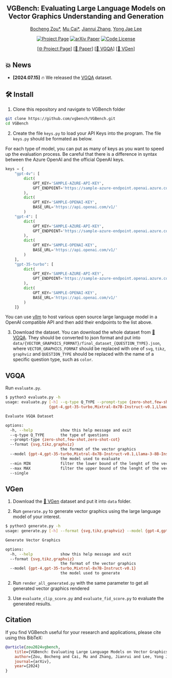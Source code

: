 <div align="center">

## VGBench: Evaluating Large Language Models on Vector Graphics Understanding and Generation 

[Bocheng Zou*](https://www.linkedin.com/in/bocheng-zou/), [Mu Cai*](https://pages.cs.wisc.edu/~mucai/), [Jianrui Zhang](https://pages.cs.wisc.edu/~harrisz/), [Yong Jae Lee](https://pages.cs.wisc.edu/~yongjaelee/)

</div>

<div align="center">

[![Project Page](https://img.shields.io/badge/Project-Page-green.svg)](https://vgbench.github.io/) [![arXiv Paper](https://img.shields.io/badge/arxiv-2403.20271-ECA8A7?logo=arxiv)](https://arxiv.org/abs/2407.10972) [![Code License](https://img.shields.io/badge/Code%20License-Apache_2.0-blue.svg)](https://github.com/vgbench/VGBench/blob/main/LICENSE)

[[🌐 Project Page](https://vgbench.github.io/)] [[📖 Paper](https://arxiv.org/abs/2407.10972)] [[🤗 VGQA](https://huggingface.co/datasets/vgbench/VGQA)] [[🤗 VGen](https://huggingface.co/datasets/vgbench/VGen)]

</div>

## 💥 News

- **[2024.07.15]** 🔥 We released the [VGQA](https://huggingface.co/datasets/vgbench/VGen) dataset.

## 🛠️ Install 

1. Clone this repository and navigate to VGBench folder
``` bash
git clone https://github.com/vgbench/VGBench.git
cd VGBench
```

2. Create the file `keys.py` to load your API Keys into the program. The file `keys.py` should be formated as below.

For each type of model, you can put as many of keys as you want to speed up the evaluation process. Be careful that there is a difference in syntax between the Azure OpenAI and the official OpenAI keys.

```python
keys = {
    "gpt-4v": [
        dict(
            GPT_KEY='SAMPLE-AZURE-API-KEY',
            GPT_ENDPOINT='https://sample-azure-endpoint.openai.azure.com/'
        ),
        dict(
            GPT_KEY='SAMPLE-OPENAI-KEY',
            BASE_URL='https://api.openai.com/v1/'
        )
    "gpt-4": [
        dict(
            GPT_KEY='SAMPLE-AZURE-API-KEY',
            GPT_ENDPOINT='https://sample-azure-endpoint.openai.azure.com/'
        ),
        dict(
            GPT_KEY='SAMPLE-OPENAI-KEY',
            BASE_URL='https://api.openai.com/v1/'
        )
    ],
    "gpt-35-turbo": [
        dict(
            GPT_KEY='SAMPLE-AZURE-API-KEY',
            GPT_ENDPOINT='https://sample-azure-endpoint.openai.azure.com/'
        ),
        dict(
            GPT_KEY='SAMPLE-OPENAI-KEY',
            BASE_URL='https://api.openai.com/v1/'
        )
    ]}
```

You can use [vllm](https://github.com/vllm-project/vllm) to host various open source large language model in a OpenAI compatible API and then add their endpoints to the list above.

3. Download the dataset. You can download the whole dataset from [🤗 VGQA](https://huggingface.co/datasets/vgbench/VGQA). They should be converted to json format and put into `data/{VECTOR_GRAPHICS_FORMAT}/final_dataset_{QUESTION_TYPE}.json`, where `VECTOR_GRAPHICS_FORMAT` should be replaced with one of `svg`, `tikz`, `graphviz` and `QUESTION_TYPE` should be replaced with the name of a specific question type, such as `color`.

## VGQA

Run `evaluate.py`.

```bash
$ python3 evaluate.py -h
usage: evaluate.py [-h] --q-type Q_TYPE --prompt-type {zero-shot,few-shot,zero-shot-cot} --format {svg,tikz,graphviz} --model
                   {gpt-4,gpt-35-turbo,Mixtral-8x7B-Instruct-v0.1,Llama-3-8B-Instruct-262k,Llama-3-70B-Instruct-Gradient-262k} [--min MIN] [--max MAX] [--single]

Evaluate VGQA Dataset

options:
  -h, --help            show this help message and exit
  --q-type Q_TYPE       the type of questions
  --prompt-type {zero-shot,few-shot,zero-shot-cot}
  --format {svg,tikz,graphviz}
                        the format of the vector graphics
  --model {gpt-4,gpt-35-turbo,Mixtral-8x7B-Instruct-v0.1,Llama-3-8B-Instruct-262k,Llama-3-70B-Instruct-Gradient-262k}
                        the model used to evaluate
  --min MIN             filter the lower bound of the lenght of the vector graphics
  --max MAX             filter the upper bound of the lenght of the vector graphics
  --single
```

## VGen

1. Download the [🤗 VGen](https://huggingface.co/datasets/vgbench/VGen) dataset and put it into `data` folder.

1. Run `generate.py` to generate vector graphics using the large language model of your interest.

```bash
$ python3 generate.py -h
usage: generate.py [-h] --format {svg,tikz,graphviz} --model {gpt-4,gpt-35-turbo,Mixtral-8x7B-Instruct-v0.1}

Generate Vector Graphics

options:
  -h, --help            show this help message and exit
  --format {svg,tikz,graphviz}
                        the format of the vector graphics
  --model {gpt-4,gpt-35-turbo,Mixtral-8x7B-Instruct-v0.1}
                        the model used to generate
```

2. Run `render_all_generated.py` with the same parameter to get all generated vector graphics rendered

3. Use `evaluate_clip_score.py` and `evaluate_fid_score.py` to evaluate the generated results.


## Citation

If you find VGBench useful for your research and applications, please cite using this BibTeX:

```bibtex
@article{zou2024vgbench,
    title={VGBench: Evaluating Large Language Models on Vector Graphics Understanding and Generation},
    author={Zou, Bocheng and Cai, Mu and Zhang, Jianrui and Lee, Yong Jae},
    journal={arXiv},
    year={2024}
}
```
